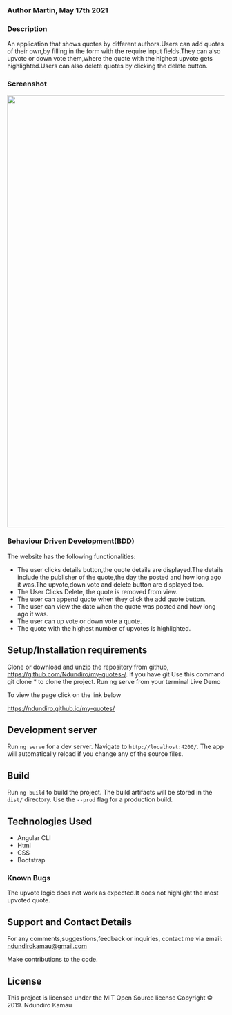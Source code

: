 ### Author Martin, May 17th 2021

### Description
An application that shows quotes by different authors.Users can add quotes of their own,by filling in the form with the require input fields.They can also upvote or down vote them,where the quote with the highest upvote gets highlighted.Users can also delete quotes by clicking the delete button.

### Screenshot
<img src="" width="1000">

###  Behaviour Driven Development(BDD)
The website has the following functionalities:

* The user clicks details  button,the quote details are displayed.The details include the publisher of the quote,the day the posted and how long ago it was.The upvote,down vote and delete button are displayed too.
* The User Clicks Delete, the quote is removed from view.
* The user can append quote when they click the add quote button.
* The user can view the date when the quote was posted and how long ago it was.
* The user can up vote or down vote a quote.
* The quote with the highest number of upvotes is highlighted.

## Setup/Installation requirements
Clone or download and unzip the repository from github, https://github.com/Ndundiro/my-quotes-/.
If you have git Use this command git clone * to clone the project.
Run ng serve from your terminal
Live Demo

To view the page click on the link below

https://ndundiro.github.io/my-quotes/

## Development server

Run `ng serve` for a dev server. Navigate to `http://localhost:4200/`. The app will automatically reload if you change any of the source files.

## Build

Run `ng build` to build the project. The build artifacts will be stored in the `dist/` directory. Use the `--prod` flag for a production build.


## Technologies Used
* Angular CLI
* Html
* CSS
* Bootstrap

### Known Bugs
The upvote logic does not work as expected.It does not highlight the most upvoted quote.

## Support and Contact Details
For any comments,suggestions,feedback or inquiries, contact me via email: ndundirokamau@gmail.com

Make contributions to the code.

## License
This project is licensed under the MIT Open Source license Copyright &copy; 2019. Ndundiro Kamau


